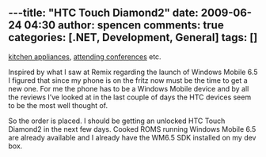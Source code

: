 ---title: "HTC Touch Diamond2"
date: 2009-06-24 04:30
author: spencen
comments: true
categories: [.NET, Development, General]
tags: []
---
[kitchen appliances](http://www.miele.com.au/au/domestic/home.htm), [attending conferences](http://blog.spencen.com/2009/06/11/remix09-recap.aspx) etc.
  

Inspired by what I saw at Remix regarding the launch of Windows Mobile 6.5 I figured that since my phone is on the fritz now must be the time to get a new one. For me the phone has to be a Windows Mobile device and by all the reviews I’ve looked at in the last couple of days the HTC devices seem to be the most well thought of.
  

So the order is placed. I should be getting an unlocked HTC Touch Diamond2 in the next few days. Cooked ROMS running Windows Mobile 6.5 are already available and I already have the WM6.5 SDK installed on my dev box.



